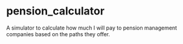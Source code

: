 # pension_calculator
A simulator to calculate how much I will pay to pension management companies based on the paths they offer.
